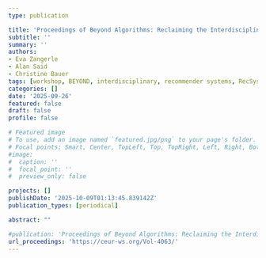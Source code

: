 ```yaml
---
type: publication

title: 'Proceedings of Beyond Algorithms: Reclaiming the Interdisciplinary Roots of Recommender Systems Workshop (BEYOND 2025)'
subtitle: ''
summary: ''
authors:
- Eva Zangerle
- Alan Said
- Christine Bauer
tags: [workshop, BEYOND, interdisciplinary, recommender systems, RecSys]
categories: []
date: '2025-09-26' 
featured: false
draft: false
profile: false

# Featured image
# To use, add an image named `featured.jpg/png` to your page's folder.
# Focal points: Smart, Center, TopLeft, Top, TopRight, Left, Right, BottomLeft, Bottom, BottomRight.
#image:
#  caption: ''
#  focal_point: ''
#  preview_only: false

projects: []
publishDate: '2025-10-09T01:13:45.839142Z'
publication_types: [periodical]

abstract: ""

#publication: 'Proceedings of Beyond Algorithms: Reclaiming the Interdisciplinary Roots of Recommender Systems Workshop (BEYOND 2025)'
url_proceedings: 'https://ceur-ws.org/Vol-4063/'
---
```

